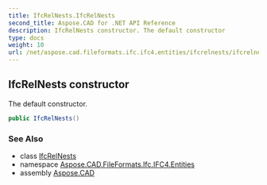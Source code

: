 ```yaml
---
title: IfcRelNests.IfcRelNests
second_title: Aspose.CAD for .NET API Reference
description: IfcRelNests constructor. The default constructor
type: docs
weight: 10
url: /net/aspose.cad.fileformats.ifc.ifc4.entities/ifcrelnests/ifcrelnests/
---
```

## IfcRelNests constructor

The default constructor.

```csharp
public IfcRelNests()
```

### See Also

* class [IfcRelNests](../)
* namespace [Aspose.CAD.FileFormats.Ifc.IFC4.Entities](../../ifcrelnests/)
* assembly [Aspose.CAD](../../../)


